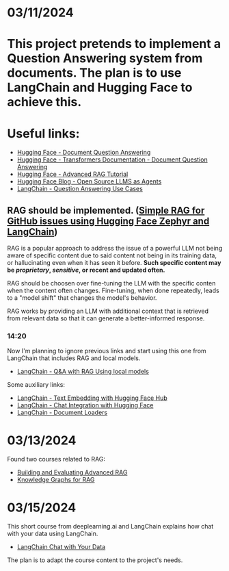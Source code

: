 # 03/11/2024

# This project pretends to implement a Question Answering system from documents. The plan is to use LangChain and Hugging Face to achieve this.

# Useful links:
- [Hugging Face - Document Question Answering](https://huggingface.co/tasks/document-question-answering)
- [Hugging Face - Transformers Documentation - Document Question Answering](https://huggingface.co/docs/transformers/en/tasks/document_question_answering)
- [Hugging Face - Advanced RAG Tutorial](https://huggingface.co/learn/cookbook/en/advanced_rag)
- [Hugging Face Blog - Open Source LLMS as Agents](https://huggingface.co/blog/open-source-llms-as-agents)
- [LangChain - Question Answering Use Cases](https://python.langchain.com/docs/use_cases/question_answering) 

## **RAG should be implemented.** ([Simple RAG for GitHub issues using Hugging Face Zephyr and LangChain](https://huggingface.co/learn/cookbook/en/rag_zephyr_langchain))
RAG is a popular approach to address the issue of a powerful LLM not being aware of specific content due to said content not being in its training data, or hallucinating even when it has seen it before. **Such specific content may be *proprietary*, *sensitive*, or recent and updated often.**

RAG should be choosen over fine-tuning the LLM with the specific conten when the content often changes. Fine-tuning, when done repeatedly, leads to a "model shift" that changes the model's behavior.

RAG works by providing an LLM with additional context that is retrieved from relevant data so that it can generate a better-informed response.

### 14:20
Now I'm planning to ignore previous links and start using this one from LangChain that includes RAG and local models.
- [LangChain - Q&A with RAG Using local models](https://python.langchain.com/docs/use_cases/question_answering/local_retrieval_qa)

Some auxiliary links:
- [LangChain - Text Embedding with Hugging Face Hub](https://python.langchain.com/docs/integrations/text_embedding/huggingfacehub)
- [LangChain - Chat Integration with Hugging Face](https://python.langchain.com/docs/integrations/chat/huggingface)
- [LangChain - Document Loaders](https://python.langchain.com/docs/modules/data_connection/document_loaders)


# 03/13/2024
Found two courses related to RAG:
- [Building and Evaluating Advanced RAG](https://learn.deeplearning.ai/courses/building-evaluating-advanced-rag/lesson/1/introduction)
- [Knowledge Graphs for RAG](https://learn.deeplearning.ai/courses/knowledge-graphs-rag/lesson/1/introduction)


# 03/15/2024
This short course from deeplearning.ai and LangChain explains how chat with your data using LangChain. 
- [LangChain Chat with Your Data](https://learn.deeplearning.ai/courses/langchain-chat-with-your-data/lesson/1/introduction)

The plan is to adapt the course content to the project's needs.